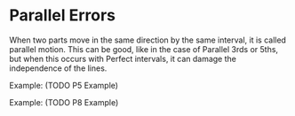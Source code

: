 # Parallel Errors
When two parts move in the same direction by the same interval, it is called parallel motion. This can be good, like in the case of Parallel 3rds or 5ths, but when this occurs with Perfect intervals, it can damage the independence of the lines.

Example: (TODO P5 Example)

Example: (TODO P8 Example)
